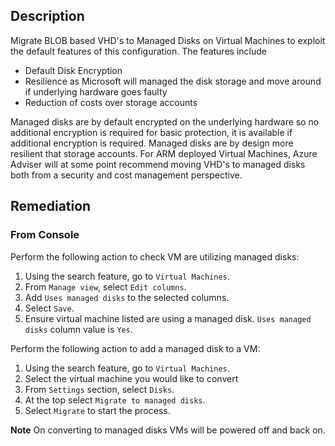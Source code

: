 ## Description

Migrate BLOB based VHD's to Managed Disks on Virtual Machines to exploit the default features of this configuration. The features include
  - Default Disk Encryption
  - Resilience as Microsoft will managed the disk storage and move around if underlying hardware goes faulty
  - Reduction of costs over storage accounts

Managed disks are by default encrypted on the underlying hardware so no additional encryption is required for basic protection, it is available if additional encryption is required. Managed disks are by design more resilient that storage accounts. For ARM deployed Virtual Machines, Azure Adviser will at some point recommend moving VHD's to managed disks both from a security and cost management perspective.

## Remediation

### From Console

Perform the following action to check VM are utilizing managed disks:

1. Using the search feature, go to `Virtual Machines`.
2. From `Manage view`, select `Edit columns`.
3. Add `Uses managed disks` to the selected columns.
4. Select `Save`.
5. Ensure virtual machine listed are using a managed disk. `Uses managed disks` column value is `Yes`.

Perform the following action to add a managed disk to a VM:

1. Using the search feature, go to `Virtual Machines`.
2. Select the virtual machine you would like to convert
3. From `Settings` section, select `Disks`.
4. At the top select `Migrate to managed disks`.
5. Select `Migrate` to start the process.

**Note** On converting to managed disks VMs will be powered off and back on.
